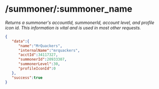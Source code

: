 /summoner/:summoner_name
===
*Returns a summoner's accountId, summonerId, account level, and profile icon id. This information is vital and is used in most other requests.*

```json   
{
   "data":{
      "name":"MrQuackers",
      "internalName":"mrquackers",
      "acctId":34117327,
      "summonerId":20933307,
      "summonerLevel":30,
      "profileIconId":0
   },
   "success":true
}
```